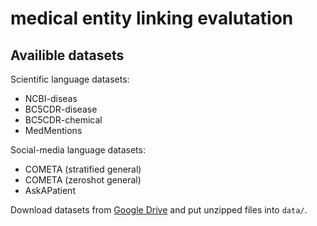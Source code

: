 # medical entity linking evalutation

## Availible datasets

Scientific language datasets:
- NCBI-diseas
- BC5CDR-disease
- BC5CDR-chemical
- MedMentions

Social-media language datasets:
- COMETA (stratified general)
- COMETA (zeroshot general)
- AskAPatient

Download datasets from [Google Drive](https://drive.google.com/file/d/1-J_a6jVJMjQ33OY2IvXhCApo1d6TblH0/view?usp=sharing) and put unzipped files into `data/`.

